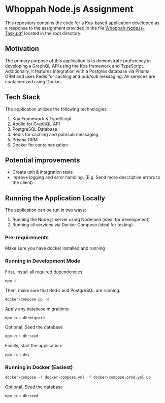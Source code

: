 # Whoppah Node.js Assignment

This repository contains the code for a Koa-based application developed as a response to the assignment provided in the file [Whoppah-Node.js-Task.pdf](Whoppah-Node.js-Task.pdf) located in the root directory.

## Motivation

The primary purpose of this application is to demonstrate proficiency in developing a GraphQL API using the Koa framework and TypeScript. Additionally, it features integration with a Postgres database via Prisma ORM and uses Redis for caching and pub/sub messaging. All services are containerized using Docker.

## Tech Stack

The application utilizes the following technologies:

1. Koa Framework & TypeScript
2. Apollo for GraphQL API
3. PostgreSQL Database
4. Redis for caching and pub/sub messaging
5. Prisma ORM
6. Docker for containerization

## Potential improvements

- Create unit & integration tests
- Inprove logging and error handling. (E.g. Send more descriptive errors to the client)

## Running the Application Locally

The application can be run in two ways:

1. Running the Node.js server using Nodemon (ideal for development)
2. Running all services via Docker Compose (ideal for testing)

### Pre-requirements

Make sure you have docker installed and running

### Running in Development Mode

First, install all required dependencies:

```bash
npm i
```

Then, make sure that Redis and PostgreSQL are running:

```bash
docker-compose up -d
```

Apply any database migrations:

```bash
npm run db:migrate
```

Optional, Seed the database

```bash
npm run db:seed
```

Finally, start the application:

```bash
npm run dev
```

### Running in Docker (Easiest)

```bash
docker-compose -f docker-compose.yml -f docker-compose.prod.yml up
```

Optional, Seed the database

```bash
npm run db:seed
```
